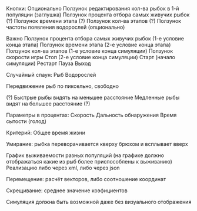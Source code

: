 Кнопки:
Опционально
Ползунок редактирования кол-ва рыбок в 1-й популяции (заглушка)
Ползунок процента отбора самых живучих рыбок (?)
Ползунок времени этапа (?)
Ползунок кол-ва этапов (?)
Ползунок частоты появления водорослей (опционально)

Важно
Ползунок процента отбора самых живучих рыбок (1-е условие конца этапа)
Ползунок времени этапа (2-е условие конца этапа)
Ползунок кол-ва этапов (1-е условие конца симуляции)
Ползунок скорости игры
Стоп (2-е условие конца симуляции)
Старт (начало симуляции)
Рестарт
Пауза
Выход

Случайный спаун:
Рыб 
Водорослей

Передвижение рыб по пиксельно, свободно

(?)
Быстрые рыбы видять на меньшее расстояние
Медленные рыбы видят на большее расстояние
(?)

Параметры в процентах: 
Скорость
Дальность обнаружения
Время сытости (голод)

Критерий:
Общее время жизни

Умирание: рыбка переворачивается кверху брюхом и всплывает вверх

График выживаемости разных популяций (на графике должно отображаться какие из рыб более приспособлены к выживанию)
Реализацию либо через xml, либо через json


Перемещение: расчёт векторов, либо соотношение координат

Скрещивание: среднее значение коэфициентов


Симуляция должна быть возможной даже без визуального отображения
